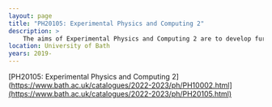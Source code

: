 ```yaml
---
layout: page
title: "PH20105: Experimental Physics and Computing 2"
description: >
    The aims of Experimental Physics and Computing 2 are to develop further student confidence and competence in experimental laboratory skills, data processing, written and oral presentation skills and the use of scientific computer packages. A further aim is to reinforce elements of second level Physics units by providing experimental examples in these areas. The unit also aims to introduce and develop structured programming skills in a high-level language as a tool for the numerical solution of physical problems.
location: University of Bath
years: 2019-
---
```


[PH20105: Experimental Physics and Computing 2](https://www.bath.ac.uk/catalogues/2022-2023/ph/PH10002.html](https://www.bath.ac.uk/catalogues/2022-2023/ph/PH20105.html)
